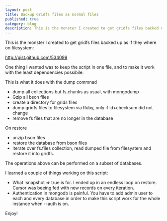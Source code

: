 ```yaml
---
layout: post
title: Backup Gridfs files as normal files
published: true
category: blog
description: This is the monster I created to get gridfs files backed up as if they where on filesystem 
---
```


This is the monster I created to get gridfs files backed up as if they where on filesystem: 

<http://gist.github.com/534099>

One thing I wanted  was to keep the script in one file, and to make it work with the least dependencies possibile. 

This is what it does with the dump commnad 

- dump all collections but fs.chunks as usual, with mongodump 
- Gzip all bson files
- create a directory for grids files
- dump gridfs files to filesystem via Ruby, only if id+checksum did not change
- remove fs files that are no longer in the database

On restore 

- unzip bson files
- restore the database from bson files
- iterate over fs.files collection, read dumped file from filesystem and restore it into gridfs.

The operations above can be performed on a subset of databases. 

I learned a couple of things working on this script: 

- What :snapshot => true is for. I ended up in an endless loop on restore. Cursor was beeing fed with new records on every iteration.
- Authentication in mongodb is painful. You have to add admin user to each and every database in order to make this script work for the whole instance when --auth is on.  

Enjoy!
